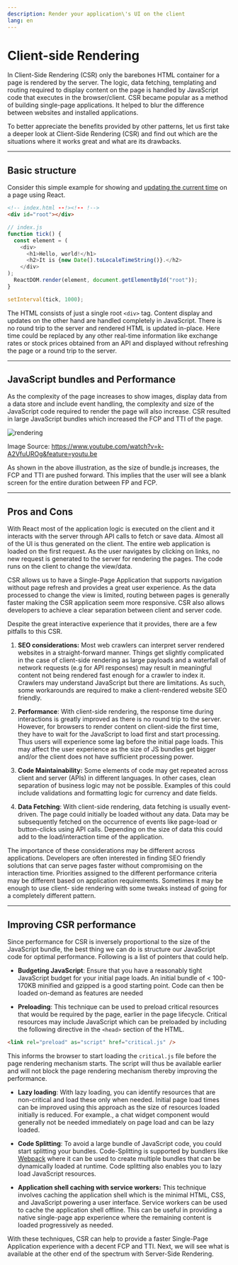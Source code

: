 ```yaml
---
description: Render your application\'s UI on the client
lang: en
---
```

# Client-side Rendering

In Client-Side Rendering (CSR) only the barebones HTML container for a page is rendered by the server. The logic, data fetching, templating and routing required to display content on the page is handled by JavaScript code that executes in the browser/client. CSR became popular as a method of building single-page applications. It helped to blur the difference between websites and installed applications.

To better appreciate the benefits provided by other patterns, let us
first take a deeper look at Client-Side Rendering (CSR) and find out
which are the situations where it works great and what are its
drawbacks.

---
## Basic structure

Consider this simple example for showing and [updating the current
time](https://reactjs.org/docs/rendering-elements.html#updating-the-rendered-element) on a page using React.

```html
<!-- index.html --!><!-- !-->
<div id="root"></div>
```

```js
// index.js
function tick() {
  const element = (
    <div>
      <h1>Hello, world!</h1>
      <h2>It is {new Date().toLocaleTimeString()}.</h2>
    </div>
);
  ReactDOM.render(element, document.getElementById("root"));
}

setInterval(tick, 1000);
```

The HTML consists of just a single root `<div>` tag. Content display and updates on the other hand are handled completely in JavaScript. There is no round trip to the server and rendered HTML is updated in-place. Here time could be replaced by any other real-time information like exchange rates or stock prices obtained from an API and displayed without refreshing the page or a round trip to the server.

---
## JavaScript bundles and Performance

As the complexity of the page increases to show images, display data from a data store and include event handling, the complexity and size of the JavaScript code required to render the page will also increase. CSR resulted in large JavaScript bundles which increased the FCP and TTI of the page.

![rendering](https://res.cloudinary.com/ddxwdqwkr/image/upload/f_auto/v1616882583/patterns.dev/renderingwebap--x8xrlwjb7rh.png)

Image Source: https://www.youtube.com/watch?v=k-A2VfuUROg&feature=youtu.be

As shown in the above illustration, as the size of bundle.js increases,
the FCP and TTI are pushed forward. This implies that the user will see a blank screen for the entire duration between FP and FCP.

---
## Pros and Cons

With React most of the application logic is executed on the client and it interacts with the server through API calls to fetch or save data. Almost all of the UI is thus generated on the client. The entire web application is loaded on the first request. As the user navigates by clicking on links, no new request is generated to the server for rendering the pages. The code runs on the client to change the view/data.

CSR allows us to have a Single-Page Application that supports navigation without page refresh and provides a great user experience. As the data processed to change the view is limited, routing between pages is generally faster making the CSR application seem more responsive. CSR also allows developers to achieve a clear separation between client and server code.

Despite the great interactive experience that it provides, there are a
few pitfalls to this CSR.

1.  **SEO considerations:** Most web crawlers can interpret server rendered websites in a straight-forward manner. Things get slightly complicated in the case of client-side rendering as large payloads and a waterfall of network requests (e.g for API responses) may result in meaningful content not being rendered fast enough for a crawler to index it. Crawlers may understand JavaScript but there are limitations. As such, some workarounds are required to make a client-rendered website SEO friendly.

2.  **Performance**: With client-side rendering, the response time during interactions is greatly improved as there is no round trip to the server. However, for browsers to render content on client-side the first time, they have to wait for the JavaScript to load first and start processing. Thus users will experience some lag before the initial page loads. This may affect the user experience as the size of JS bundles get bigger and/or the client does not have sufficient processing power.

3.  **Code Maintainability:** Some elements of code may get repeated across client and server (APIs) in different languages. In other cases, clean separation of business logic may not be possible. Examples of this could include validations and formatting logic for currency and date fields.

4.  **Data Fetching**: With client-side rendering, data fetching is usually event-driven. The page could initially be loaded without any data. Data may be subsequently fetched on the occurrence of events like page-load or button-clicks using API calls. Depending on the size of data this could add to the load/interaction time of the application.

The importance of these considerations may be different across
applications. Developers are often interested in finding SEO friendly
solutions that can serve pages faster without compromising on the
interaction time. Priorities assigned to the different performance
criteria may be different based on application requirements. Sometimes it may be enough to use client- side rendering with some tweaks instead of going for a completely different pattern.

---
## Improving CSR performance

Since performance for CSR is inversely proportional to the size of the JavaScript bundle, the best thing we can do is structure our JavaScript code for optimal performance. Following is a list of pointers that could help.

- **Budgeting JavaScript**: Ensure that you have a reasonably tight JavaScript budget for your initial page loads. An initial bundle of \< 100-170KB minified and gzipped is a good starting point. Code can then be loaded on-demand as features are needed

- **Preloading**: This technique can be used to preload critical resources that would be required by the page, earlier in the page lifecycle. Critical resources may include JavaScript which can be preloaded by including the following directive in the `<head>` section of the HTML.

```html
<link rel="preload" as="script" href="critical.js" />
```

This informs the browser to start loading the `critical.js` file before
the page rendering mechanism starts. The script will thus be available earlier and will not block the page rendering mechanism thereby improving the performance.

- **Lazy loading**: With lazy loading, you can identify resources that are non-critical and load these only when needed. Initial page load times can be improved using this approach as the size of resources loaded initially is reduced. For example., a chat widget component would generally not be needed immediately on page load and can be lazy loaded.

- **Code Splitting**: To avoid a large bundle of JavaScript code, you could start splitting your bundles. Code-Splitting is supported by bundlers like [Webpack](https://webpack.js.org/guides/code-splitting/) where it can be used to create multiple bundles that can be dynamically loaded at runtime. Code splitting also enables you to lazy load JavaScript resources.

- **Application shell caching with service workers:** This technique involves caching the application shell which is the minimal HTML, CSS, and JavaScript powering a user interface. Service workers can be used to cache the application shell offline. This can be useful in providing a native single-page app experience where the remaining content is loaded progressively as needed.

With these techniques, CSR can help to provide a faster Single-Page
Application experience with a decent FCP and TTI. Next, we will see what is available at the other end of the spectrum with Server-Side
Rendering.

